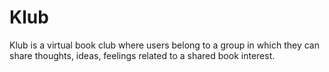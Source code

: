 # Klub
Klub is a virtual book club where users belong to a group in which they can share thoughts, ideas, feelings related to a shared book interest.  
